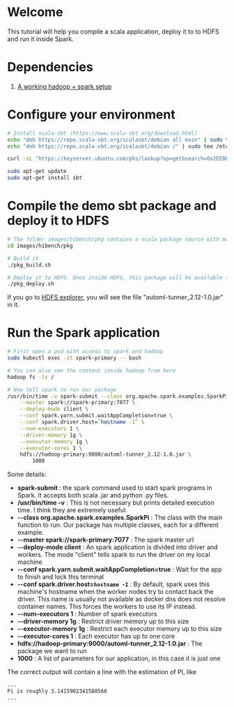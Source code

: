 # Welcome

This tutorial will help you compile a scala application, deploy it to to HDFS and run it inside Spark.

# Dependencies

1. [A working hadoop + spark setup](./main.md)

# Configure your environment

```bash
# Install scala-sbt (https://www.scala-sbt.org/download.html)
echo "deb https://repo.scala-sbt.org/scalasbt/debian all main" | sudo tee /etc/apt/sources.list.d/sbt.list
echo "deb https://repo.scala-sbt.org/scalasbt/debian /" | sudo tee /etc/apt/sources.list.d/sbt_old.list

curl -sL "https://keyserver.ubuntu.com/pks/lookup?op=get&search=0x2EE0EA64E40A89B84B2DF73499E82A75642AC823" | sudo apt-key add

sudo apt-get update
sudo apt-get install sbt
```

# Compile the demo sbt package and deploy it to HDFS

```bash
# The folder images/hibench/pkg contains a scala package source with multiple examples
cd images/hibench/pkg

# Build it
./pkg_build.sh

# Deploy it to HDFS. Once inside HDFS, this package will be available to every pod
./pkg_deploy.sh
```

If you go to [HDFS explorer](http://localhost:9870/explorer.html#/), you will see the file "automl-tunner_2.12-1.0.jar" in it.

# Run the Spark application

```bash
# First open a pod with access to spark and hadoop
sudo kubectl exec -it spark-primary -- bash

# You can also see the content inside hadoop from here
hadoop fs -ls /

# Now tell spark to run our package
/usr/bin/time -v spark-submit --class org.apache.spark.examples.SparkPi \
    --master spark://spark-primary:7077 \
    --deploy-mode client \
    --conf spark.yarn.submit.waitAppCompletion=true \
    --conf spark.driver.host=`hostname -I` \
    --num-executors 1 \
    --driver-memory 1g \
    --executor-memory 1g \
    --executor-cores 1 \
    hdfs://hadoop-primary:9000/automl-tunner_2.12-1.0.jar \
        1000
```

Some details:

* **spark-submit** : the spark command used to start spark programs in Spark. It accepts both scala .jar and python .py files.
* **/usr/bin/time -v** : This is not necessary but prints detailed execution time. I think they are extremely useful.
* **--class org.apache.spark.examples.SparkPi** : The class with the main function to run. Our package has multiple classes, each for a different example.
* **--master spark://spark-primary:7077** : The spark master url
* **--deploy-mode client** : An spark application is divided into driver and workers. The mode "client" tells spark to run the driver on my local machine
* **--conf spark.yarn.submit.waitAppCompletion=true** : Wait for the app to finish and lock this terminal
* **--conf spark.driver.host=`hostname -I`** : By default, spark uses this machine's hostname when the worker nodes try to contact back the driver. This name is usually not available as docker dns does not resolve container names. This forces the workers to use its IP instead.
* **--num-executors 1** : Number of spark executors
* **--driver-memory 1g** : Restrict driver memory up to this size
* **--executor-memory 1g** : Restrict each executor memory up to this size
* **--executor-cores 1** : Each executor has up to one core
* **hdfs://hadoop-primary:9000/automl-tunner_2.12-1.0.jar** : The package we want to run
* **1000** : A list of parameters for our application, in this case it is just one

The correct output will contain a line with the estimation of PI, like

```bash
...
Pi is roughly 3.1415902341588566
...
```
